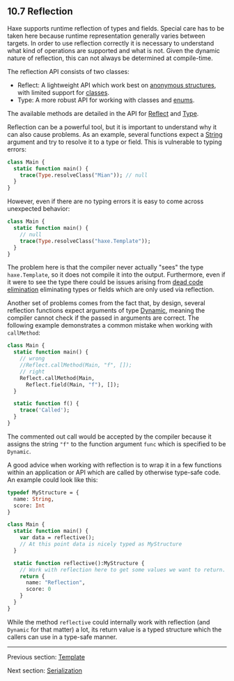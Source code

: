 ## 10.7 Reflection

Haxe supports runtime reflection of types and fields. Special care has to be taken here because runtime representation generally varies between targets. In order to use reflection correctly it is necessary to understand what kind of operations are supported and what is not. Given the dynamic nature of reflection, this can not always be determined at compile-time.

The reflection API consists of two classes:

* Reflect: A lightweight API which work best on [anonymous structures](types-anonymous-structure.md), with limited support for [classes](types-class-instance.md). 
* Type: A more robust API for working with classes and [enums](types-enum-instance.md).

The available methods are detailed in the API for [Reflect](https://api.haxe.org/Reflect.html) and [Type](https://api.haxe.org/Type.html).

Reflection can be a powerful tool, but it is important to understand why it can also cause problems. As an example, several functions expect a [String](std-String.md) argument and try to resolve it to a type or field. This is vulnerable to typing errors:

```haxe
class Main {
  static function main() {
    trace(Type.resolveClass("Mian")); // null
  }
}
```

However, even if there are no typing errors it is easy to come across unexpected behavior:

```haxe
class Main {
  static function main() {
    // null
    trace(Type.resolveClass("haxe.Template"));
  }
}
```

The problem here is that the compiler never actually "sees" the type `haxe.Template`, so it does not compile it into the output. Furthermore, even if it were to see the type there could be issues arising from [dead code elimination](cr-dce.md) eliminating types or fields which are only used via reflection.

Another set of problems comes from the fact that, by design, several reflection functions expect arguments of type [Dynamic](types-dynamic.md), meaning the compiler cannot check if the passed in arguments are correct. The following example demonstrates a common mistake when working with `callMethod`:

```haxe
class Main {
  static function main() {
    // wrong
    //Reflect.callMethod(Main, "f", []);
    // right
    Reflect.callMethod(Main,
      Reflect.field(Main, "f"), []);
  }

  static function f() {
    trace('Called');
  }
}
```

The commented out call would be accepted by the compiler because it assigns the string `"f"` to the function argument `func` which is specified to be `Dynamic`.

A good advice when working with reflection is to wrap it in a few functions within an application or API which are called by otherwise type-safe code. An example could look like this:

```haxe
typedef MyStructure = {
  name: String,
  score: Int
}

class Main {
  static function main() {
    var data = reflective();
    // At this point data is nicely typed as MyStructure
  }

  static function reflective():MyStructure {
    // Work with reflection here to get some values we want to return.
    return {
      name: "Reflection",
      score: 0
    }
  }
}

```

While the method `reflective` could internally work with reflection (and `Dynamic` for that matter) a lot, its return value is a typed structure which the callers can use in a type-safe manner.

---

Previous section: [Template](std-template.md)

Next section: [Serialization](std-serialization.md)
